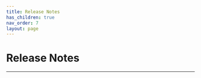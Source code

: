 ```yaml
---
title: Release Notes
has_children: true
nav_order: 7
layout: page
---
```


# Release Notes
---------------
